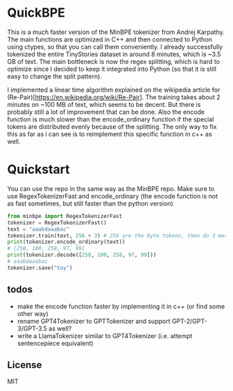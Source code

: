 # QuickBPE

This is a much faster version of the MinBPE tokenizer from Andrej Karpathy. The main functions are optimized in C++ and then connected to Python using ctypes, so that you can call them conveniently. I already successfully tokenized the entire TinyStories dataset in around 8 minutes, which is ~3.5 GB of text. The main bottleneck is now the regex splitting, which is hard to optimize since I decided to keep it integrated into Python (so that it is still easy to change the split pattern).

I implemented a linear time algorithm explained on the wikipedia article for (Re-Pair)[https://en.wikipedia.org/wiki/Re-Pair]. The training takes about 2 minutes on ~100 MB of text, which seems to be decent. But there is probably still a lot of improvement that can be done. Also the encode function is much slower than the encode_ordinary function if the special tokens are distributed evenly because of the splitting. The only way to fix this as far as i can see is to reimplement this specific function in c++ as well.

# Quickstart
You can use the repo in the same way as the MinBPE repo. Make sure to use RegexTokenizerFast and encode_ordinary (the encode function is not as fast sometimes, but still faster than the python version)

```python
from minbpe import RegexTokenizerFast
tokenizer = RegexTokenizerFast()
text = "aaabdaaabac"
tokenizer.train(text, 256 + 3) # 256 are the byte tokens, then do 3 merges
print(tokenizer.encode_ordinary(text))
# [258, 100, 258, 97, 99]
print(tokenizer.decode([258, 100, 258, 97, 99]))
# aaabdaaabac
tokenizer.save("toy")
```

## todos
- make the encode function faster by implementing it in c++ (or find some other way)
- rename GPT4Tokenizer to GPTTokenizer and support GPT-2/GPT-3/GPT-3.5 as well?
- write a LlamaTokenizer similar to GPT4Tokenizer (i.e. attempt sentencepiece equivalent)

## License

MIT
